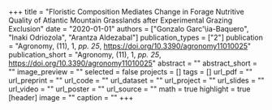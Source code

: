 +++
title = "Floristic Composition Mediates Change in Forage Nutritive Quality of Atlantic Mountain Grasslands after Experimental Grazing Exclusion"
date = "2020-01-01"
authors = ["Gonzalo Garc\'\ia-Baquero", "Inaki Odriozola", "Arantza Aldezabal"]
publication_types = ["2"]
publication = "Agronomy, (11), 1, _pp. 25_, https://doi.org/10.3390/agronomy11010025"
publication_short = "Agronomy, (11), 1, _pp. 25_, https://doi.org/10.3390/agronomy11010025"
abstract = ""
abstract_short = ""
image_preview = ""
selected = false
projects = []
tags = []
url_pdf = ""
url_preprint = ""
url_code = ""
url_dataset = ""
url_project = ""
url_slides = ""
url_video = ""
url_poster = ""
url_source = ""
math = true
highlight = true
[header]
image = ""
caption = ""
+++

